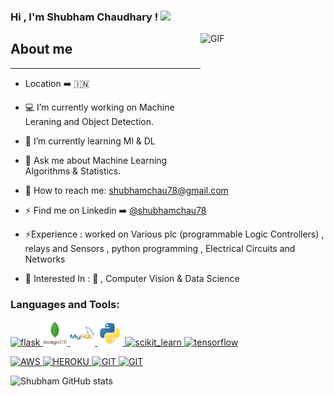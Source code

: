 ### Hi , I'm Shubham Chaudhary ! <img src="https://media.giphy.com/media/hvRJCLFzcasrR4ia7z/giphy.gif" width="25px"> 



 <img align="right" alt="GIF" src="https://static.wixstatic.com/media/bb7b70_d5fde322f7914060b7d997ba9d506a50~mv2.gif" width="200" height="200" />
 
 
## About me

------------------------------------------------------------------------------------------------------------------------------

- Location 	:arrow_right: :india:
- :computer: I’m currently working on Machine Leraning and Object Detection.
- :blue_book: I’m currently learning Ml & DL
- 💬 Ask me about Machine Learning Algorithms & Statistics.
- 📧 How to reach me: shubhamchau78@gmail.com
- ⚡ Find me on Linkedin 	:arrow_right:  [@shubhamchau78](https://www.linkedin.com/in/shubham-chaudhari-3a7270176)

- ⚡Experience : worked on Various plc (programmable Logic Controllers) , relays and Sensors , python programming , Electrical Circuits and Networks
-  :pushpin: Interested In : :robot: , Computer Vision & Data Science

<h3 align="left">Languages and Tools:</h3>
<p align="left"> <a href="https://flask.palletsprojects.com/" target="_blank"> <img src="https://www.vectorlogo.zone/logos/pocoo_flask/pocoo_flask-icon.svg" alt="flask" width="40" height="40"/> </a> 
<a href="https://www.mongodb.com/" target="_blank"> <img src="https://raw.githubusercontent.com/devicons/devicon/master/icons/mongodb/mongodb-original-wordmark.svg" alt="mongodb" width="40" height="40"/> </a>
<a href="https://www.mysql.com/" target="_blank"> <img src="https://raw.githubusercontent.com/devicons/devicon/master/icons/mysql/mysql-original-wordmark.svg" alt="mysql" width="40" height="40"/> </a>
<a href="https://www.python.org" target="_blank"> <img src="https://raw.githubusercontent.com/devicons/devicon/master/icons/python/python-original.svg" alt="python" width="40" height="40"/> </a> 
<a href="https://scikit-learn.org/" target="_blank"> <img src="https://upload.wikimedia.org/wikipedia/commons/0/05/Scikit_learn_logo_small.svg" alt="scikit_learn" width="40" height="40"/> </a> 
 <a href="https://tensorflow.org/" target="_blank"> <img src="https://upload.wikimedia.org/wikipedia/commons/thumb/1/11/TensorFlowLogo.svg/1024px-TensorFlowLogo.svg.png" alt="tensorflow" width="40" height="40"/> </a> 
  
 <a href="https://www.aws.com" target="_blank"> <img src="https://upload.wikimedia.org/wikipedia/commons/thumb/9/93/Amazon_Web_Services_Logo.svg/225px-Amazon_Web_Services_Logo.svg.png" alt="AWS" width="40" height="40"/> </a> 
  <a href="https://www.heroku.com" target="_blank"> <img src="https://upload.wikimedia.org/wikipedia/commons/thumb/e/ec/Heroku_logo.svg/1920px-Heroku_logo.svg.png" alt="HEROKU" width="40" height="40"/> </a> 
   <a href="" target="_blank"> <img src="https://upload.wikimedia.org/wikipedia/commons/thumb/e/e0/Git-logo.svg/225px-Git-logo.svg.png" alt="GIT" width="40" height="40"/> </a>
  <a href="" target="_blank"> <img src="https://miro.medium.com/max/700/1*gN7Xru3A-PTavPI6adpJPQ.png" alt="GIT" width="40" height="40"/> </a> 
 

 
 

 

  


![Shubham GitHub stats](https://github-readme-stats.vercel.app/api?username=shubhamchau222&show_icons=true&theme=radical)
